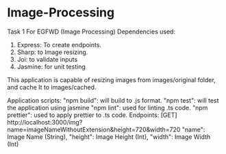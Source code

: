 # Image-Processing
Task 1 For EGFWD (Image Processing)
Dependencies used:
1. Express: To create endpoints.
2. Sharp: to Image resizing.
3. Joi: to validate inputs
4. Jasmine: for unit testing

This application is capable of resizing images from images/original folder, and cache It to images/cached.

Application scripts:
"npm build": will build  to .js format.
"npm test": will test the application using jasmine
"npm lint": used for linting .ts code.
"npm prettier": used to apply prettier to .ts code.
Endpoints:
[GET] http://localhost:3000/img?name=imageNameWithoutExtension&height=720&width=720
    "name": Image Name (String),
    "height": Image Height (Int),
    "width": Image Width (Int)